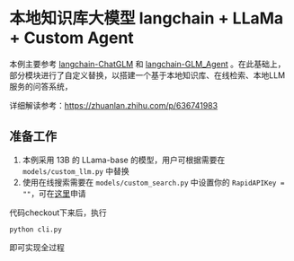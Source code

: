 # 本地知识库大模型 langchain + LLaMa + Custom Agent

本例主要参考 [langchain-ChatGLM](https://github.com/imClumsyPanda/langchain-ChatGLM) 和 [langchain-GLM_Agent](https://github.com/jayli/langchain-GLM_Agent) 。在此基础上，部分模块进行了自定义替换，以搭建一个基于本地知识库、在线检索、本地LLM服务的问答系统，

详细解读参考：https://zhuanlan.zhihu.com/p/636741983

## 准备工作

1. 本例采用 13B 的 LLama-base 的模型，用户可根据需要在 `models/custom_llm.py` 中替换
1. 使用在线搜索需要在 `models/custom_search.py` 中设置你的 `RapidAPIKey = ""`，可在[这里](https://rapidapi.com/microsoft-azure-org-microsoft-cognitive-services/api/bing-web-search1)申请

代码checkout下来后，执行

```
python cli.py
```

即可实现全过程



